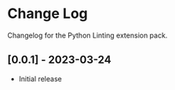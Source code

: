 # Change Log

Changelog for the Python Linting extension pack.

## [0.0.1] - 2023-03-24

- Initial release
